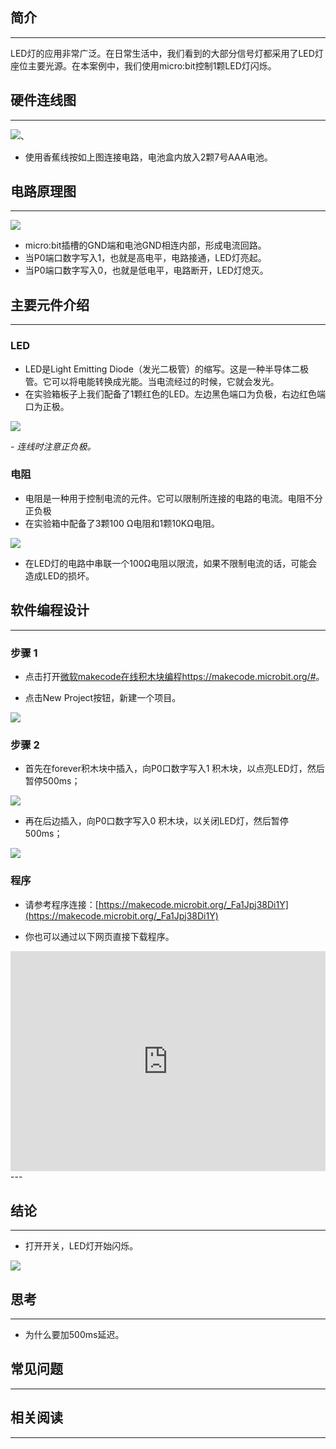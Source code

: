 ## 简介 ##
---
LED灯的应用非常广泛。在日常生活中，我们看到的大部分信号灯都采用了LED灯座位主要光源。在本案例中，我们使用micro:bit控制1颗LED灯闪烁。

## 硬件连线图 ##
---
![](https://i.imgur.com/jGkCj0K.png)、

- 使用香蕉线按如上图连接电路，电池盒内放入2颗7号AAA电池。

## 电路原理图 ##
---
![](https://i.imgur.com/5DImBjP.png)

- micro:bit插槽的GND端和电池GND相连内部，形成电流回路。
- 当P0端口数字写入1，也就是高电平，电路接通，LED灯亮起。
- 当P0端口数字写入0，也就是低电平，电路断开，LED灯熄灭。

## 主要元件介绍 ##
---
### LED ###
- LED是Light Emitting Diode（发光二极管）的缩写。这是一种半导体二极管。它可以将电能转换成光能。当电流经过的时候，它就会发光。
- 在实验箱板子上我们配备了1颗红色的LED。左边黑色端口为负极，右边红色端口为正极。

![](https://i.imgur.com/ks4hn2r.png)

*- 连线时注意正负极。*

### 电阻 ###
- 电阻是一种用于控制电流的元件。它可以限制所连接的电路的电流。电阻不分正负极
- 在实验箱中配备了3颗100 Ω电阻和1颗10KΩ电阻。

![](https://i.imgur.com/fv1fyJm.png)

- 在LED灯的电路中串联一个100Ω电阻以限流，如果不限制电流的话，可能会造成LED的损坏。

## 软件编程设计
---
### 步骤 1

- 点击打开[微软makecode在线积木块编程https://makecode.microbit.org/#](https://makecode.microbit.org/#)。

- 点击New Project按钮，新建一个项目。

![](https://i.imgur.com/t34k5Zb.png)

### 步骤 2

- 首先在forever积木块中插入，向P0口数字写入1 积木块，以点亮LED灯，然后暂停500ms；

![](https://i.imgur.com/VOh783L.png)

- 再在后边插入，向P0口数字写入0 积木块，以关闭LED灯，然后暂停500ms；

![](https://i.imgur.com/D08SzOj.png)

### 程序

- 请参考程序连接：[https://makecode.microbit.org/_Fa1Jpj38Di1Y](https://makecode.microbit.org/_Fa1Jpj38Di1Y)

- 你也可以通过以下网页直接下载程序。

<div style="position:relative;height:0;padding-bottom:70%;overflow:hidden;"><iframe style="position:absolute;top:0;left:0;width:100%;height:100%;" src="https://makecode.microbit.org/#pub:_Fa1Jpj38Di1Y" frameborder="0" sandbox="allow-popups allow-forms allow-scripts allow-same-origin"></iframe></div>  
---


## 结论
---
- 打开开关，LED灯开始闪烁。

![](https://i.imgur.com/KN0xKqX.gif)

## 思考
---
- 为什么要加500ms延迟。

## 常见问题
---


## 相关阅读  
---

